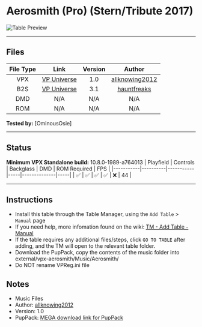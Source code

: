 # Aerosmith (Pro) (Stern/Tribute 2017) 

![Table Preview](../../images/vpx-aerosmith-preview.jpg)

---

## Files
| File Type | Link | Version | Author |
|:---------:|:----:|:-------:|:------:|
| VPX | [VP Universe](https://vpuniverse.com/files/file/13403-aerosmith-pro-sterntribute-2017-v102zip-with-vr/) | 1.0 | [allknowing2012](https://vpuniverse.com/profile/5615-allknowing2012/) |
| B2S | [VP Universe](https://vpuniverse.com/files/file/13413-aerosmith-stern-2017flex-b2s-with-full-dmd/) | 3.1 | [hauntfreaks](https://vpuniverse.com/profile/5216-hauntfreaks/) |
| DMD | N/A | N/A | N/A |
| ROM | N/A | N/A | N/A |

**Tested by:** [OminousOsie]

---

## Status
**Minimum VPX Standalone build:** 10.8.0-1989-a764013
| Playfield | Controls | Backglass | DMD | ROM Required | FPS | 
|-----------|----------|-----------|-----|--------------|-----|
| :white_check_mark: | :white_check_mark: | :white_check_mark: | :white_check_mark: | :x: | 44 |

---

## Instructions

- Install this table through the Table Manager, using the `Add Table` > `Manual` page
- If you need help, more infomation found on the wiki: [TM - Add Table - Manual](https://github.com/LegendsUnchained/vpx-standalone-alp4k/wiki/%5B04%5D-%F0%9F%A7%A1-TM-%E2%80%90-Other-Features#add-table---manual)
- If the table requires any additional files/steps, click `GO TO TABLE` after adding, and the TM will open to the relevant table folder.
- Download the PupPack, copy the contents of the music folder into external/vpx-aerosmith/Music/Aerosmith/
- Do NOT rename VPReg.ini file

## Notes
- Music Files
- Author: [allknowing2012](https://vpuniverse.com/profile/5615-allknowing2012/)
- Version: 1.0 
- PupPack: [MEGA download link for PupPack](https://mega.nz/file/ErxEHAQY#9G1aWoR0aDAAFfz_bK3XrCB0clRzn5n7sBwzd7FX6-8)
